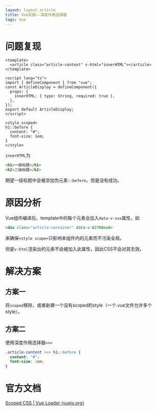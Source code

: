 ```yaml
---
layout: layout_article
title: Vue实践——深度作用选择器
tags: Vue
---
```

<!-- more -->
# 问题复现

```vue
<template>
  <article class="article-content" v-html="innerHTML"></article>
</template>

<script lang="ts">
import { defineComponent } from "vue";
const ArticleDisplay = defineComponent({
  props: {
    innerHTML: { type: String, required: true },
  },
});
export default ArticleDisplay;
</script>

<style scoped>
h1::before {
  content: "#";
  font-size: 1em;
}
</style>
```

`innerHTML`为

```html
<h1>一级标题</h1>
<h2>二级标题</h2>
```

期望一级标题中会被添加伪元素`::before`，但是没有成功。

# 原因分析

Vue组件编译后，template中的每个元素会加入`data-v-xxx`属性，如

```html
<div class="article-container" data-v-82768ea8>
```

来确保`<style scope>`只影响本组件内的元素而不污染全局。

但是`v-html`渲染出的元素不会被加入此属性，因此CSS不会对其生效。

# 解决方案

## 方案一

将`scoped`移除，或者新建一个没有scoped的style（一个.vue文件允许多个style）。

## 方案二

使用深度作用选择器`>>>`

```css
.article-content >>> h1::before {
  content: "#";
  font-size: 1em;
}
```

# 官方文档

[Scoped CSS \| Vue Loader (vuejs.org)](https://vue-loader.vuejs.org/zh/guide/scoped-css.html#深度作用选择器)
